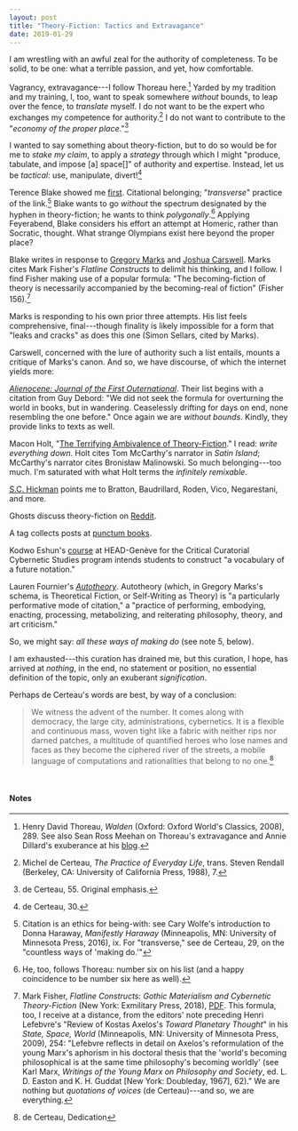 ```yaml
---
layout: post
title: "Theory-Fiction: Tactics and Extravagance"
date: 2019-01-29
---
```


I am wrestling with an awful zeal for the authority of completeness. To be solid, to be one: what a terrible passion, and yet, how comfortable.

Vagrancy, extravagance---I follow Thoreau here.[^1] Yarded by my tradition and my training, I, too, want to speak somewhere *without* bounds, to leap over the fence, to *translate* myself. I do not want to be the expert who exchanges my competence for authority.[^2] I do not want to contribute to the "*economy of the proper place*."[^3]

I wanted to say something about theory-fiction, but to do so would be for me to *stake my claim*, to apply a *strategy* through which I might "produce, tabulate, and impose \[a\] space\[\]" of authority and expertise. Instead, let us be *tactical*: use, manipulate, divert![^4]

Terence Blake showed me [first](https://terenceblake.wordpress.com/2018/12/31/theory-fiction-process-hyphenating-theorising-fictifying/). Citational belonging; "*transverse*" practice of the link.[^5] Blake wants to go *without* the spectrum designated by the hyphen in theory-fiction; he wants to think *polygonally*.[^6] Applying Feyerabend, Blake considers his effort an attempt at Homeric, rather than Socratic, thought. What strange Olympians exist here beyond the proper place?

Blake writes in response to [Gregory Marks](https://thewastedworld.wordpress.com/2018/11/03/a-theory-fiction-reading-list/) and [Joshua Carswell](https://orbistertiusnet.wordpress.com/2018/11/21/response-to-gregory-markss-a-theory-fiction-reading-list/). Marks cites Mark Fisher's *Flatline Constructs* to delimit his thinking, and I follow. I find Fisher making use of a popular formula: "The becoming-fiction of theory is necessarily accompanied by the becoming-real of fiction" (Fisher 156).[^7]

Marks is responding to his own prior three attempts. His list feels comprehensive, final---though finality is likely impossible for a form that "leaks and cracks" as does this one (Simon Sellars, cited by Marks).

Carswell, concerned with the lure of authority such a list entails, mounts a critique of Marks's canon. And so, we have discourse, of which the internet yields more:

*[Alienocene: Journal of the First Outernational](https://alienocene.com/2018/10/23/stratum-3/)*. Their list begins with a citation from Guy Debord: "We did not seek the formula for overturning the world in books, but in wandering. Ceaselessly drifting for days on end, none resembling the one before." Once again we are *without bounds*. Kindly, they provide links to texts as well.

Macon Holt, "[The Terrifying Ambivalence of Theory-Fiction](http://arkbooks.dk/the-terrifying-ambivalence-of-theory-fiction/)." I read: *write everything down*. Holt cites Tom McCarthy's narrator in *Satin Island*; McCarthy's narrator cites Bronisław Malinowski. So much belonging---too much. I'm saturated with what Holt terms the *infinitely remixable*.

[S.C. Hickman](https://socialecologies.wordpress.com/2016/10/02/theory-fiction-horror-as-computation/) points me to Bratton, Baudrillard, Roden, Vico, Negarestani, and more.

Ghosts discuss theory-fiction on [Reddit](https://www.reddit.com/r/AskLiteraryStudies/comments/7iz128/what_exactly_is_theory_fiction/).

A tag collects posts at [punctum books](https://punctumbooks.com/tag/theory-fiction/).

Kodwo Eshun's [course](https://head.hesge.ch/ccc/turbulence/en/theory-fiction/) at HEAD-Genève for the Critical Curatorial Cybernetic Studies program intends students to construct "a vocabulary of a future notation."

Lauren Fournier's *[Autotheory](http://laurenfournier.net/Autotheory)*. Autotheory (which, in Gregory Marks's schema, is Theoretical Fiction, or Self-Writing as Theory) is "a particularly performative mode of citation," a "practice of performing, embodying, enacting, processing, metabolizing, and reiterating philosophy, theory, and art criticism."

So, we might say: *all these ways of making do* (see note 5, below).

I am exhausted---this curation has drained me, but this curation, I hope, has arrived at *nothing*, in the end, no statement or position, no essential definition of the topic, only an exuberant *signification*.

Perhaps de Certeau's words are best, by way of a conclusion:

> We witness the advent of the number. It comes along with democracy, the large city, administrations, cybernetics. It is a flexible and continuous mass, woven tight like a fabric with neither rips nor darned patches, a multitude of quantified heroes who lose names and faces as they become the ciphered river of the streets, a mobile language of computations and rationalities that belong to no one.[^8]

<br>

#### Notes

[^1]: Henry David Thoreau, *Walden* (Oxford: Oxford World's Classics, 2008), 289. See also Sean Ross Meehan on Thoreau's extravagance and Annie Dillard's exuberance at his [blog](https://earthseye.wordpress.com/2010/06/20/dillard-extravagance-and-exuberance/).

[^2]: Michel de Certeau, *The Practice of Everyday Life*, trans. Steven Rendall (Berkeley, CA: University of California Press, 1988), 7.

[^3]: de Certeau, 55. Original emphasis.

[^4]: de Certeau, 30.

[^5]: Citation is an ethics for being-with: see Cary Wolfe's introduction to Donna Haraway, *Manifestly Haraway* (Minneapolis, MN: University of Minnesota Press, 2016), ix. For "transverse," see de Certeau, 29, on the "countless ways of 'making do.'"

[^6]: He, too, follows Thoreau: number six on his list (and a happy coincidence to be number six here as well).

[^7]: Mark Fisher, *Flatline Constructs: Gothic Materialism and Cybernetic Theory-Fiction* (New York: Exmilitary Press, 2018), [PDF](http://exmilitai.re/flatline-constructs.pdf). This formula, too, I receive at a distance, from the editors' note preceding Henri Lefebvre's "Review of Kostas Axelos's *Toward Planetary Thought*" in his *State, Space, World* (Minneapolis, MN: University of Minnesota Press, 2009), 254: "Lefebvre reflects in detail on Axelos's reformulation of the young Marx's aphorism in his doctoral thesis that the 'world's becoming philosophical is at the same time philosophy's becoming worldly' (see Karl Marx, *Writings of the Young Marx on Philosophy and Society*, ed. L. D. Easton and K. H. Guddat \[New York: Doubleday, 1967\], 62)." We are nothing but *quotations of voices* (de Certeau)---and so, we are everything.

[^8]: de Certeau, Dedication
